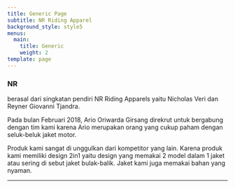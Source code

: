 ```yaml
---
title: Generic Page
subtitle: NR Riding Apparel
background_style: style5
menus:
  main:
    title: Generic
    weight: 2
template: page
---
```

 <h3>NR</h3> berasal dari singkatan pendiri NR Riding Apparels yaitu Nicholas Veri dan Reyner Giovanni Tjandra. 

Pada bulan Februari 2018, Ario Oriwarda Girsang direkrut untuk bergabung dengan tim kami karena Ario merupakan orang yang cukup paham dengan seluk-beluk jaket motor.

Produk kami sangat di unggulkan dari kompetitor yang lain. Karena produk kami memiliki design 2in1 yaitu design yang memakai 2 model dalam 1 jaket atau sering di sebut jaket bulak-balik. Jaket kami juga memakai bahan yang nyaman.

- - -